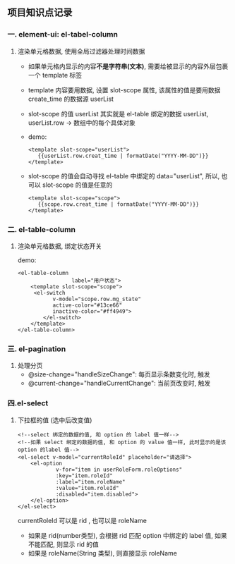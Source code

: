 ## 项目知识点记录

### 一. element-ui: el-tabel-column

1. 渲染单元格数据, 使用全局过滤器处理时间数据

   + 如果单元格内显示的内容**不是字符串(文本)**, 需要给被显示的内容外层包裹一个 template 标签

   + template 内容要用数据, 设置 slot-scope 属性, 该属性的值是要用数据 create_time 的数据源 userList

   + slot-scope 的值 userList 其实就是 el-table 绑定的数据 userList,  userList.row -> 数组中的每个具体对象

   + demo:

     ```vue
     <template slot-scope="userList">
     	{{userList.row.creat_time | formatDate("YYYY-MM-DD")}}
     </template>
     ```

   + slot-scope 的值会自动寻找 el-table 中绑定的 data="userList", 所以, 也可以 slot-scope 的值是任意的

     ```vue
     <template slot-scope="scope">
     	{{scope.row.creat_time | formatDate("YYYY-MM-DD")}}
     </template>
     ```

     

    

### 二. el-table-column

1. 渲染单元格数据, 绑定状态开关

   demo:

   ```vue
   <el-table-column
                    label="用户状态">
       <template slot-scope="scope">
   		<el-switch
              v-model="scope.row.mg_state"
              active-color="#13ce66"
              inactive-color="#ff4949">
           </el-switch>
       </template>
   </el-table-column>
   ```



### 三. el-pagination

1. 处理分页
   + @size-change="handleSizeChange": 每页显示条数变化时, 触发
   + @current-change="handleCurrentChange": 当前页改变时, 触发



### 四.el-select

1. 下拉框的值 (选中后改变值)

   ```vue
   <!--select 绑定的数据的值, 和 option 的 label 值一样-->
   <!--如果 select 绑定的数据的值, 和 option 的 value 值一样, 此时显示的是该 option 的label 值-->
   <el-select v-model="currentRoleId" placeholder="请选择">
       <el-option
               v-for="item in userRoleForm.roleOptions"
               :key="item.roleId"
               :label="item.roleName"
               :value="item.roleId"
               :disabled="item.disabled">
       </el-option>
   </el-select>
   ```

   currentRoleId 可以是  rid , 也可以是 roleName

   + 如果是 rid(number类型), 会根据 rid 匹配 option 中绑定的 label 值,  如果不能匹配, 则显示 rid 的值
   + 如果是 roleName(String 类型), 则直接显示 roleName